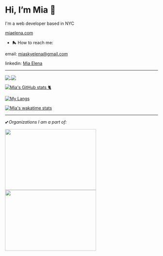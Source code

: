 
<h1>Hi, I’m Mia 🪷</h1>
<p>I'm a web developer based in NYC</p>
<p><a href = "https://miaelena.netlify.app/">miaelena.com</a><p>

- 🛼 How to reach me: 
<p>email: <a href = "mailto: miaskyelena@gmail.com">miaskyelena@gmail.com</a></p>
<p>linkedin: <a href="https://www.linkedin.com/in/miaelena/">Mia Elena</a></p>

<hr>

<a href="https://github.com/anuraghazra/github-readme-stats/miaskyelena">
  <img align="center" src="https://github-readme-stats.vercel.app/api/pin/?username=anuraghazra&repo=github-readme-stats](https://github-readme-stats.vercel.app/api?username=miaskyelena&theme=dark&show_icons=true&hide_border=true&bg_color=00000000" />
</a>


<a href="https://github.com/anuraghazra/convoychat">
  <img align="center" src="https://github-readme-stats.vercel.app/api/pin/?username=anuraghazra&repo=convoychat" />
</a>

[![Mia's GitHub stats 🐈](https://github-readme-stats.vercel.app/api?username=miaskyelena&theme=dark&show_icons=true&hide_border=true&bg_color=00000000)]([https://github.com/anuraghazra/github-readme-stats](https://github.com/miaskyelena))

 [![My Langs](https://github-readme-stats.vercel.app/api/top-langs/?username=miaskyelena&theme=dark&layout=compact&bg_color=00000000&card_width=300px&custom_title=My&nbsp;Languages&nbsp;👩🏻‍💻&hide_border=true)](https://github.com/miaskyelena/github-readme-stats) 
 
 [![Mia's wakatime stats](https://github-readme-stats.vercel.app/api/wakatime?username=@miaskyelena&theme=dark&bg_color=00000000&hide_border=true)](https://github.com/anuraghazra/github-readme-stats)



<hr>
<p><em>💕 Organizations I am a part of:</em></p>

<img src= "https://www.hyperakt.com/assets/images/girls-who-code-annual-report-2021-2/GWC-Card-Assets-1.png" width="300" 
     height="200">
<img src= "https://blog.codepath.org/wp-content/uploads/2020/06/Screen-Shot-2020-06-01-at-2.53.50-PM-1024x574.png" width="300" 
     height="200">
     

<!---
miaskyelena/miaskyelena is a ✨ special ✨ repository because its `README.md` (this file) appears on your GitHub profile.
You can click the Preview link to take a look at your changes.
--->

